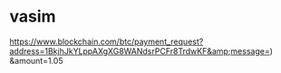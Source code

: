 # vasim
https://www.blockchain.com/btc/payment_request?address=1BkjhJkYLppAXgXG8WANdsrPCFr8TrdwKF&amp;message=) &amp;amount=1.05
